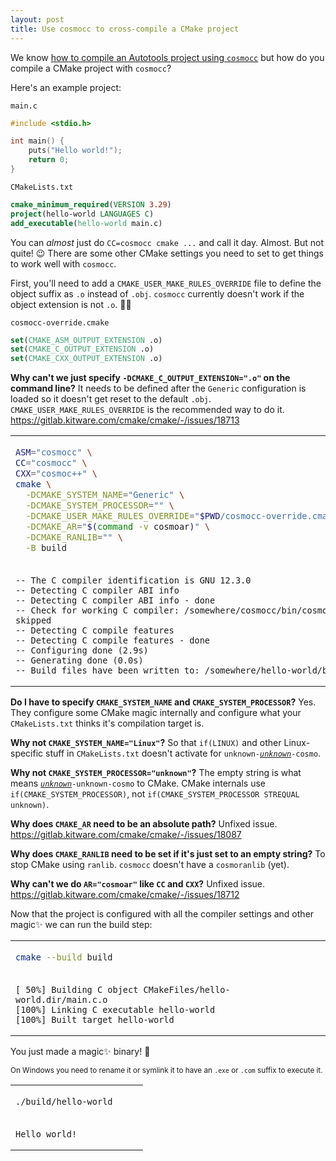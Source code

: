 ```yaml
---
layout: post
title: Use cosmocc to cross‐compile a CMake project
---
```


We know [how to compile an Autotools project using `cosmocc`](https://github.com/jart/cosmopolitan/tree/master/tool/cosmocc#building-open-source-software) but how do you compile a CMake project with `cosmocc`?

Here's an example project:

<div><code>main.c</code></div>

```c
#include <stdio.h>

int main() {
    puts("Hello world!");
    return 0;
}
```

<div><code>CMakeLists.txt</code></div>

```cmake
cmake_minimum_required(VERSION 3.29)
project(hello-world LANGUAGES C)
add_executable(hello-world main.c)
```

You can _almost_ just do `CC=cosmocc cmake ...` and call it day. Almost. But not quite! 😉 There are some other CMake settings you need to set to get things to work well with `cosmocc`.

First, you'll need to add a `CMAKE_USER_MAKE_RULES_OVERRIDE` file to define the object suffix as `.o` instead of `.obj`. `cosmocc` currently doesn't work if the object extension is not `.o`. 🤷‍♀️

<div><code>cosmocc-override.cmake</code></div>

```cmake
set(CMAKE_ASM_OUTPUT_EXTENSION .o)
set(CMAKE_C_OUTPUT_EXTENSION .o)
set(CMAKE_CXX_OUTPUT_EXTENSION .o)
```

**Why can't we just specify `-DCMAKE_C_OUTPUT_EXTENSION=".o"` on the command line?** It needs to be defined after the `Generic` configuration is loaded so it doesn't get reset to the default `.obj`. `CMAKE_USER_MAKE_RULES_OVERRIDE` is the recommended way to do it. https://gitlab.kitware.com/cmake/cmake/-/issues/18713

<table><td>

```sh
ASM="cosmocc" \
CC="cosmocc" \
CXX="cosmoc++" \
cmake \
  -DCMAKE_SYSTEM_NAME="Generic" \
  -DCMAKE_SYSTEM_PROCESSOR="" \
  -DCMAKE_USER_MAKE_RULES_OVERRIDE="$PWD/cosmocc-override.cmake" \
  -DCMAKE_AR="$(command -v cosmoar)" \
  -DCMAKE_RANLIB="" \
  -B build
```

<tr><td>

```
-- The C compiler identification is GNU 12.3.0
-- Detecting C compiler ABI info
-- Detecting C compiler ABI info - done
-- Check for working C compiler: /somewhere/cosmocc/bin/cosmocc - skipped
-- Detecting C compile features
-- Detecting C compile features - done
-- Configuring done (2.9s)
-- Generating done (0.0s)
-- Build files have been written to: /somewhere/hello-world/build
```

</table>

**Do I have to specify `CMAKE_SYSTEM_NAME` and `CMAKE_SYSTEM_PROCESSOR`?** Yes. They configure some CMake magic internally and configure what your `CMakeLists.txt` thinks it's compilation target is.

**Why not `CMAKE_SYSTEM_NAME="Linux"`?** So that `if(LINUX)` and other Linux-specific stuff in `CMakeLists.txt` doesn't activate for <code>unknown-<u><i>unknown</i></u>-cosmo</code>.

**Why not `CMAKE_SYSTEM_PROCESSOR="unknown"`?** The empty string is what means <code><u><i>unknown</i></u>-unknown-cosmo</code> to CMake. CMake internals use `if(CMAKE_SYSTEM_PROCESSOR)`, not `if(CMAKE_SYSTEM_PROCESSOR STREQUAL unknown)`.

**Why does `CMAKE_AR` need to be an absolute path?** Unfixed issue. https://gitlab.kitware.com/cmake/cmake/-/issues/18087

**Why does `CMAKE_RANLIB` need to be set if it's just set to an empty string?** To stop CMake using `ranlib`. `cosmocc` doesn't have a `cosmoranlib` (yet).

**Why can't we do `AR="cosmoar"` like `CC` and `CXX`?** Unfixed issue. https://gitlab.kitware.com/cmake/cmake/-/issues/18712

Now that the project is configured with all the compiler settings and other magic✨ we can run the build step:

<table><td>

```sh
cmake --build build
```

<tr><td>

```
[ 50%] Building C object CMakeFiles/hello-world.dir/main.c.o
[100%] Linking C executable hello-world
[100%] Built target hello-world
```

</table>

You just made a magic✨ binary! 🥳

<sup>On Windows you need to rename it or symlink it to have an `.exe` or `.com` suffix to execute it.</sup>

<table><td>

```sh
./build/hello-world     
```

<tr><td>

```
Hello world!
```

</table>

